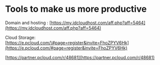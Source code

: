# Tools to make us more productive

Domain and hosting : [https://my.idcloudhost.com/aff.php?aff=5464](https://my.idcloudhost.com/aff.php?aff=5464) 

Cloud Storage: [https://e.pcloud.com/\#page=register&invite=FhoZPYV6Hk](https://e.pcloud.com/#page=register&invite=FhoZPYV6Hk) 

[https://partner.pcloud.com/r/48681](https://partner.pcloud.com/r/48681) 





